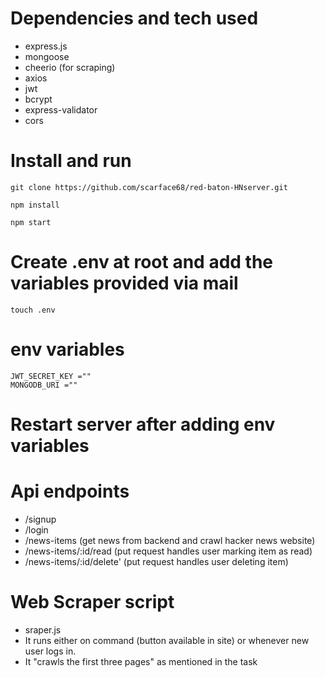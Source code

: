 # Dependencies and tech used
- express.js
- mongoose
- cheerio (for scraping)
- axios
- jwt
- bcrypt
- express-validator
- cors

# Install and run

```
git clone https://github.com/scarface68/red-baton-HNserver.git

npm install

npm start
```

# Create .env at root and add the variables provided via mail
```
touch .env
```

# env variables
```
JWT_SECRET_KEY =""
MONGODB_URI =""
```
# Restart server after adding env variables

# Api endpoints
 - /signup 
  - /login
  - /news-items (get news from backend and crawl hacker news website)
  - /news-items/:id/read (put request handles user marking item as read)
  - /news-items/:id/delete' (put request handles user deleting item)

  # Web Scraper script
  - sraper.js
  - It runs either on command (button available in site) or whenever new user logs in.
  - It "crawls the first three pages" as mentioned in the task
